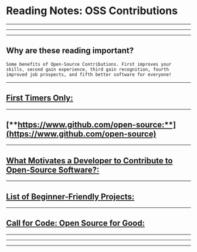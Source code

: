 # **Reading Notes: OSS Contributions**

---
---
---

## Why are these reading important?

```
Some benefits of Open-Source Contributions. First improves your skills, second gain experience, third gain recognition, fourth improved job prospects, and fifth better software for everyone! 
```

---

## [**First Timers Only:**](https://www.firsttimersonly.com/)


---

## [**https://www.github.com/open-source:**](https://www.github.com/open-source)


---

## [**What Motivates a Developer to Contribute to Open-Source Software?:**](https://clearcode.cc/blog/why-developers-contribute-open-source-software/)

---

## [**List of Beginner-Friendly Projects:**](https://github.com/search?q=label%3Agood-first-issue+archived%3Afalse)


---

## [**Call for Code: Open Source for Good:**](https://callforcode.org/)


---
---
---